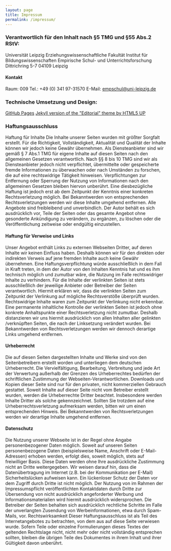```yaml
---
layout: page
title: Impressum
permalink: /impressum/
---
```

### Verantwortlich für den Inhalt nach §5 TMG und §55 Abs.2 RStV:
Universität Leipzig
Erziehungswissenschaftliche Fakultät
Institut für Bildungswissenschaften
Empirische Schul- und Unterrichtsforschung
Dittrichring 5-7
04109 Leipzig

#### Kontakt
Raum: 009
Tel.: +49 (0) 341 97-31570
E-Mail: [empschul@uni-leipzig.de](empschul@uni-leipzig.de)

### Technische Umsetzung und Design:
[GitHub Pages](https://pages.github.com/)
[Jekyll version of the "Editorial" theme by HTML5 UP](https://jekyll-themes.com/editorial/)

### Haftungsausschluss
Haftung für Inhalte
Die Inhalte unserer Seiten wurden mit größter Sorgfalt erstellt. Für die Richtigkeit, Vollständigkeit, Aktualität und Qualität der Inhalte können wir jedoch keine Gewähr übernehmen. Als Diensteanbieter sind wir gemäß § 7 Abs.1 TMG für eigene Inhalte auf diesen Seiten nach den allgemeinen Gesetzen verantwortlich. Nach §§ 8 bis 10 TMG sind wir als Diensteanbieter jedoch nicht verpflichtet, übermittelte oder gespeicherte fremde Informationen zu überwachen oder nach Umständen zu forschen, die auf eine rechtswidrige Tätigkeit hinweisen. Verpflichtungen zur Entfernung oder Sperrung der Nutzung von Informationen nach den allgemeinen Gesetzen bleiben hiervon unberührt. Eine diesbezügliche Haftung ist jedoch erst ab dem Zeitpunkt der Kenntnis einer konkreten Rechtsverletzung möglich. Bei Bekanntwerden von entsprechenden Rechtsverletzungen werden wir diese Inhalte umgehend entfernen.
Alle Angebote sind freibleibend und unverbindlich. Der Autor behält es sich ausdrücklich vor, Teile der Seiten oder das gesamte Angebot ohne gesonderte Ankündigung zu verändern, zu ergänzen, zu löschen oder die Veröffentlichung zeitweise oder endgültig einzustellen.

#### Haftung für Verweise und Links
Unser Angebot enthält Links zu externen Webseiten Dritter, auf deren Inhalte wir keinen Einfluss haben. Deshalb können wir für den direkten oder indirekten Verweis auf jene fremden Inhalte auch keine Gewähr übernehmen. Eine Haftungsverpflichtung würde ausschließlich in dem Fall in Kraft treten, in dem der Autor von den Inhalten Kenntnis hat und es ihm technisch möglich und zumutbar wäre, die Nutzung im Falle rechtswidriger Inhalte zu verhindern. Für die Inhalte der verlinkten Seiten ist stets ausschließlich der jeweilige Anbieter oder Betreiber der Seiten verantwortlich. Hiermit erklären wir, dass die verlinkten Seiten zum Zeitpunkt der Verlinkung auf mögliche Rechtsverstöße überprüft wurden. Rechtswidrige Inhalte waren zum Zeitpunkt der Verlinkung nicht erkennbar. Eine permanente inhaltliche Kontrolle der verlinkten Seiten ist jedoch ohne konkrete Anhaltspunkte einer Rechtsverletzung nicht zumutbar. Deshalb distanzieren wir uns hiermit ausdrücklich von allen Inhalten aller gelinkten /verknüpften Seiten, die nach der Linksetzung verändert wurden. Bei Bekanntwerden von Rechtsverletzungen werden wir dennoch derartige Links umgehend entfernen.

#### Urheberrecht
Die auf diesen Seiten dargestellten Inhalte und Werke sind von den Seitenbetreibern erstellt worden und unterliegen dem deutschen Urheberrecht. Die Vervielfältigung, Bearbeitung, Verbreitung und jede Art der Verwertung außerhalb der Grenzen des Urheberrechtes bedürfen der schriftlichen Zustimmung der Webseiten-Verantwortlichen. Downloads und Kopien dieser Seite sind nur für den privaten, nicht kommerziellen Gebrauch gestattet. Soweit Inhalte auf dieser Seite nicht vom Betreiber erstellt wurden, werden die Urheberrechte Dritter beachtet. Insbesondere werden Inhalte Dritter als solche gekennzeichnet. Sollten Sie trotzdem auf eine Urheberrechtsverletzung aufmerksam werden, bitten wir um einen entsprechenden Hinweis. Bei Bekanntwerden von Rechtsverletzungen werden wir derartige Inhalte umgehend entfernen.

#### Datenschutz
Die Nutzung unserer Webseite ist in der Regel ohne Angabe personenbezogener Daten möglich. Soweit auf unseren Seiten personenbezogene Daten (beispielsweise Name, Anschrift oder E-Mail-Adressen) erhoben werden, erfolgt dies, soweit möglich, stets auf freiwilliger Basis. Diese Daten werden ohne Ihre ausdrückliche Zustimmung nicht an Dritte weitergegeben.
Wir weisen darauf hin, dass die Datenübertragung im Internet (z.B. bei der Kommunikation per E-Mail) Sicherheitslücken aufweisen kann. Ein lückenloser Schutz der Daten vor dem Zugriff durch Dritte ist nicht möglich.
Der Nutzung von im Rahmen der Impressumspflicht veröffentlichten Kontaktdaten durch Dritte zur Übersendung von nicht ausdrücklich angeforderter Werbung und Informationsmaterialien wird hiermit ausdrücklich widersprochen. Die Betreiber der Seiten behalten sich ausdrücklich rechtliche Schritte im Falle der unverlangten Zusendung von Werbeinformationen, etwa durch Spam-Mails, vor.
Rechtswirksamkeit
Dieser Haftungsausschluss ist als Teil des Internetangebotes zu betrachten, von dem aus auf diese Seite verwiesen wurde. Sofern Teile oder einzelne Formulierungen dieses Textes der geltenden Rechtslage nicht, nicht mehr oder nicht vollständig entsprechen sollten, bleiben die übrigen Teile des Dokumentes in ihrem Inhalt und ihrer Gültigkeit davon unberührt.
